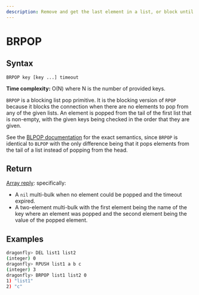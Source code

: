 ```yaml
---
description: Remove and get the last element in a list, or block until one is available
---
```


# BRPOP

## Syntax

    BRPOP key [key ...] timeout

**Time complexity:** O(N) where N is the number of provided keys.

`BRPOP` is a blocking list pop primitive.
It is the blocking version of `RPOP` because it blocks the connection when there
are no elements to pop from any of the given lists.
An element is popped from the tail of the first list that is non-empty, with the
given keys being checked in the order that they are given.

See the [BLPOP documentation][cb] for the exact semantics, since `BRPOP` is
identical to `BLPOP` with the only difference being that it pops elements from
the tail of a list instead of popping from the head.

[cb]: ./blpop.md

## Return

[Array reply](https://redis.io/docs/reference/protocol-spec#resp-arrays): specifically:

* A `nil` multi-bulk when no element could be popped and the timeout expired.
* A two-element multi-bulk with the first element being the name of the key
  where an element was popped and the second element being the value of the
  popped element.

## Examples

```bash
dragonfly> DEL list1 list2
(integer) 0
dragonfly> RPUSH list1 a b c
(integer) 3
dragonfly> BRPOP list1 list2 0
1) "list1"
2) "c"
```
